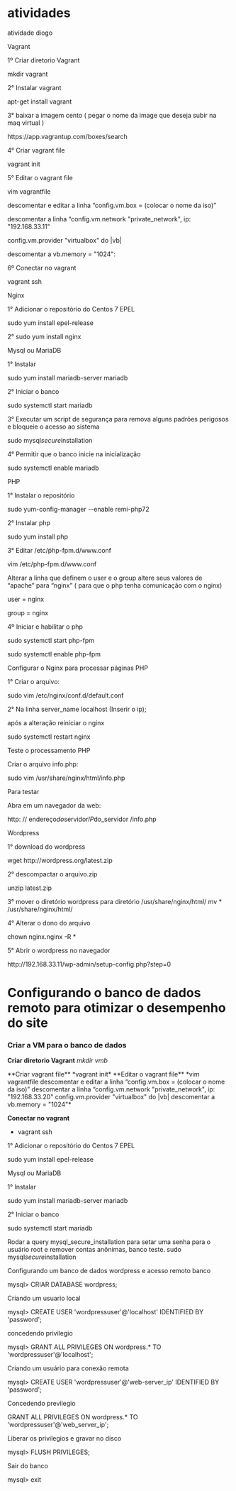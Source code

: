 # atividades
atividade diogo

<p>Vagrant</p>

<p>1º Criar diretorio Vagrant</p>
mkdir vagrant
<p></p>
<p>2° Instalar vagrant</p>
apt-get install vagrant
<p></p>
<p>3° baixar a imagem cento ( pegar o nome da image que deseja subir na maq virtual )</p>
https://app.vagrantup.com/boxes/search
<p></p>
<p>4° Criar vagrant file</p>
vagrant init
<p></p>
<p>5° Editar o vagrant file</p>
vim vagrantfile
<p></p>
<p>descomentar e editar a linha “config.vm.box = (colocar o nome da iso)”</p>
<p></p>
<p>descomentar a linha “config.vm.network "private_network", ip: "192.168.33.11"</p>
<p></p>
<p>config.vm.provider "virtualbox" do |vb|</p>
<p></p>
<p>descomentar a vb.memory = "1024":</p>
<p></p>
<p>6º Conectar no vagrant </p>
vagrant ssh
<p></p>
<p>Nginx</p>

<p>1° Adicionar o repositório do Centos 7 EPEL</P>
sudo yum install epel-release
<p></p>
<p>2° sudo yum install nginx</p>

<p>Mysql ou MariaDB</p>

<p>1° Instalar</p>
sudo yum install mariadb-server mariadb
<p></p>
<p>2° Iniciar o banco</p>
sudo systemctl start mariadb
<p></p>
<p>3° Executar um script de segurança para remova alguns padrões perigosos e bloqueie o acesso ao sistema</p>
sudo mysql<em>secure</em>installation
<p></p>
<p>4° Permitir que o banco inicie na inicialização</p>
sudo systemctl enable mariadb
<p></p>

<p>PHP</p>

<p>1° Instalar o repositório</p>
sudo yum-config-manager --enable remi-php72
<p></p>
<p>2° Instalar php</p>
sudo yum install php
<p></p>
<p>3° Editar /etc/ṕhp-fpm.d/www.conf</p>
vim /etc/php-fpm.d/www.conf
<p></p>
<p>Alterar a linha que definem o user e o group  altere seus valores de “apache” para “nginx” ( para que o php tenha comunicação com o nginx)</p>
user = nginx <p></p> 
group = nginx
<p></p>

<p>4º Iniciar e habilitar o php</p>
sudo systemctl start php-fpm
<p></p>
<p>sudo systemctl enable php-fpm</p>

<p>Configurar o Nginx para processar páginas PHP</p>

<p>1° Criar o arquivo:</p>
sudo vim /etc/nginx/conf.d/default.conf
<p></p>
<p>2° Na linha  server_name  localhost (Inserir o ip);</p>
após a alteração reiniciar o nginx

sudo systemctl restart nginx</p>

<p>Teste o processamento PHP</p>
<p>Criar o arquivo info.php:</p>
<p>sudo vim /usr/share/nginx/html/info.php</p>
<?php phpinfo(); ?>
<p>Para testar</p>
<p>Abra em um navegador da web:</p>
<p>http: // endereço<em>do</em>servidor<em>IP</em>do_servidor /info.php</p></p>

<p>Wordpress</p>

<p>1° download do wordpress</p>
wget http://wordpress.org/latest.zip
<p>2° descompactar o arquivo.zip</p>
<p>unzip latest.zip</p>
<p>3° mover o diretório wordpress para diretório /usr/share/nginx/html/
mv * /usr/share/nginx/html/</p>
<p>4° Alterar o dono do arquivo</p>
<p>chown nginx.nginx -R *</p>
<p>5° Abrir o wordpress no navegador</p>
<p>http://192.168.33.11/wp-admin/setup-config.php?step=0</p>

# Configurando o banco de dados remoto para otimizar o desempenho do site

### Criar a VM para o banco de dados

**Criar diretorio Vagrant**
*mkdir vmb*
<p></p>
**Criar vagrant file**
*vagrant init*
**Editar o vagrant file**
*vim vagrantfile
descomentar e editar a linha “config.vm.box = (colocar o nome da iso)”
descomentar a linha “config.vm.network "private_network", ip: "192.168.33.20"
config.vm.provider "virtualbox" do |vb|
descomentar a vb.memory = "1024"*

**Conectar no vagrant**
- vagrant ssh
<p></p>

<p>1° Adicionar o repositório do Centos 7 EPEL</P>
sudo yum install epel-release
<p></p>
<p>Mysql ou MariaDB</p>

<p>1° Instalar</p>
sudo yum install mariadb-server mariadb
<p></p>
<p>2° Iniciar o banco</p>
sudo systemctl start mariadb
<p></p>
<p> Rodar a query mysql_secure_installation para setar uma senha para o usuário root e remover contas anônimas, banco teste.
sudo mysql<em>secure</em>installation
<p></p>
Configurando um banco de dados wordpress e acesso remoto
banco

mysql>   CRIAR DATABASE wordpress;

Criando um usuario local

mysql> CREATE USER 'wordpressuser'@'localhost' IDENTIFIED BY 'password';

concedendo privilegio

mysql> GRANT ALL PRIVILEGES ON wordpress.* TO 'wordpressuser'@'localhost';

Criando um usuário para conexão remota

mysql> CREATE USER 'wordpressuser'@'web-server_ip' IDENTIFIED BY 'password';

Concedendo previlegio

GRANT ALL PRIVILEGES ON wordpress.* TO 'wordpressuser'@'web_server_ip';

Liberar os privilegios e gravar no disco

mysql> FLUSH PRIVILEGES;

Sair do banco

mysql> exit

